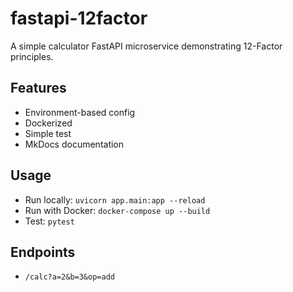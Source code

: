# fastapi-12factor

A simple calculator FastAPI microservice demonstrating 12-Factor principles.

## Features
- Environment-based config
- Dockerized
- Simple test
- MkDocs documentation

## Usage

- Run locally: `uvicorn app.main:app --reload`
- Run with Docker: `docker-compose up --build`
- Test: `pytest`

## Endpoints

- `/calc?a=2&b=3&op=add`
